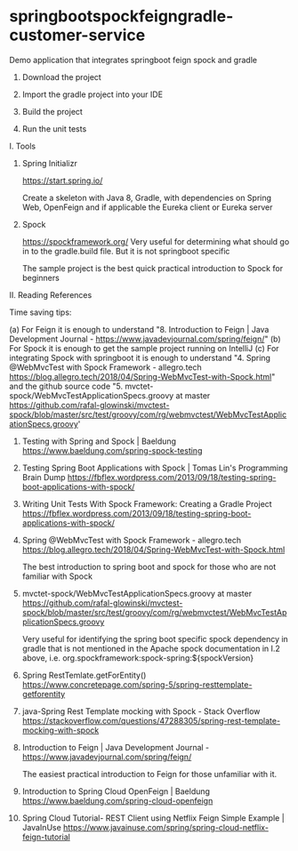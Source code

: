 # springbootspockfeigngradle-customer-service
Demo application that integrates springboot feign spock and gradle

1. Download the project

2. Import the gradle project into your IDE

3. Build the project

4. Run the unit tests

I. Tools

1. Spring Initializr

   https://start.spring.io/

   Create a skeleton with Java 8, Gradle, with dependencies on Spring Web, OpenFeign and if applicable the Eureka client or Eureka server

2. Spock

   https://spockframework.org/ Very useful for determining what should go in to the gradle.build file. But it is not springboot specific

   The sample project is the best quick practical introduction to Spock for beginners

II. Reading References

   Time saving tips:

   (a) For Feign it is enough to understand "8. Introduction to Feign | Java Development Journal - https://www.javadevjournal.com/spring/feign/"
   (b) For Spock it is enough to get the sample project running on IntelliJ
   (c) For integrating Spock with springboot it is enough to understand "4. Spring @WebMvcTest with Spock Framework - allegro.tech https://blog.allegro.tech/2018/04/Spring-WebMvcTest-with-Spock.html"
       and the github source code "5. mvctet-spock/WebMvcTestApplicationSpecs.groovy at master https://github.com/rafal-glowinski/mvctest-spock/blob/master/src/test/groovy/com/rg/webmvctest/WebMvcTestApplicationSpecs.groovy'


1. Testing with Spring and Spock | Baeldung https://www.baeldung.com/spring-spock-testing

2. Testing Spring Boot Applications with Spock | Tomas Lin's Programming Brain Dump https://fbflex.wordpress.com/2013/09/18/testing-spring-boot-applications-with-spock/

3. Writing Unit Tests With Spock Framework: Creating a Gradle Project https://fbflex.wordpress.com/2013/09/18/testing-spring-boot-applications-with-spock/

4. Spring @WebMvcTest with Spock Framework - allegro.tech https://blog.allegro.tech/2018/04/Spring-WebMvcTest-with-Spock.html

   The best introduction to spring boot and spock for those who are not familiar with Spock

5. mvctet-spock/WebMvcTestApplicationSpecs.groovy at master https://github.com/rafal-glowinski/mvctest-spock/blob/master/src/test/groovy/com/rg/webmvctest/WebMvcTestApplicationSpecs.groovy

   Very useful for identifying the spring boot specific spock dependency in gradle that is not mentioned in the Apache spock documentation in I.2 above, i.e. org.spockframework:spock-spring:${spockVersion}

6. Spring RestTemlate.getForEntity() https://www.concretepage.com/spring-5/spring-resttemplate-getforentity

7. java-Spring Rest Template mocking with Spock - Stack Overflow https://stackoverflow.com/questions/47288305/spring-rest-template-mocking-with-spock

8. Introduction to Feign | Java Development Journal - https://www.javadevjournal.com/spring/feign/

   The easiest practical introduction to Feign for those unfamiliar with it.

9. Introduction to Spring Cloud OpenFeign | Baeldung https://www.baeldung.com/spring-cloud-openfeign

10. Spring Cloud Tutorial- REST Client using Netflix Feign Simple Example | JavaInUse https://www.javainuse.com/spring/spring-cloud-netflix-feign-tutorial
